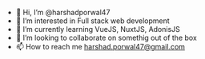 - 👋 Hi, I’m @harshadporwal47
- 👀 I’m interested in Full stack web development
- 🌱 I’m currently learning VueJS, NuxtJS, AdonisJS
- 💞️ I’m looking to collaborate on somethig out of the box
- 📫 How to reach me harshad.porwal47@gmail.com

<!---
harshadporwal47/harshadporwal47 is a ✨ special ✨ repository because its `README.md` (this file) appears on your GitHub profile.
You can click the Preview link to take a look at your changes.
--->
